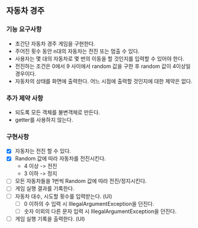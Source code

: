 ## 자동차 경주

### 기능 요구사항
- 초간단 자동차 경주 게임을 구현한다.
- 주어진 횟수 동안 n대의 자동차는 전진 또는 멈출 수 있다.
- 사용자는 몇 대의 자동차로 몇 번의 이동을 할 것인지를 입력할 수 있어야 한다.
- 전진하는 조건은 0에서 9 사이에서 random 값을 구한 후 random 값이 4이상일 경우이다.
- 자동차의 상태를 화면에 출력한다. 어느 시점에 출력할 것인지에 대한 제약은 없다.

### 추가 제약 사항
- 되도록 모든 객체를 불변객체로 만든다.
- getter를 사용하지 않는다.

### 구현사항
- [x] 자동차는 전진 할 수 있다.
- [x] Random 값에 따라 자동차를 전진시킨다.
    - 4 이상 -> 전진
    - 3 이하 -> 정지
- [ ] 모든 자동차들을 1번씩 Random 값에 따라 전진/정지시킨다.
- [ ] 게임 실행 결과를 기록한다.
- [ ] 자동차 대수, 시도할 횟수를 입력받는다. (UI)
    - [ ] 0 이하의 수 입력 시 IllegalArgumentException을 던진다.
    - [ ] 숫자 이외의 다른 문자 입력 시 IllegalArgumentException을 던진다.
- [ ] 게임 실행 기록을 출력한다. (UI)